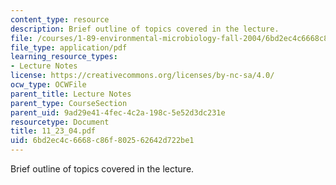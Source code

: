 ```yaml
---
content_type: resource
description: Brief outline of topics covered in the lecture.
file: /courses/1-89-environmental-microbiology-fall-2004/6bd2ec4c6668c86f802562642d722be1_11_23_04.pdf
file_type: application/pdf
learning_resource_types:
- Lecture Notes
license: https://creativecommons.org/licenses/by-nc-sa/4.0/
ocw_type: OCWFile
parent_title: Lecture Notes
parent_type: CourseSection
parent_uid: 9ad29e41-4fec-4c2a-198c-5e52d3dc231e
resourcetype: Document
title: 11_23_04.pdf
uid: 6bd2ec4c-6668-c86f-8025-62642d722be1
---
```

Brief outline of topics covered in the lecture.